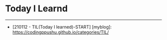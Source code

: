 # Today I Learnd
---
- [210112 - TIL(Today I learned)-START] [myblog]: https://codingppushu.github.io/categories/TIL/
